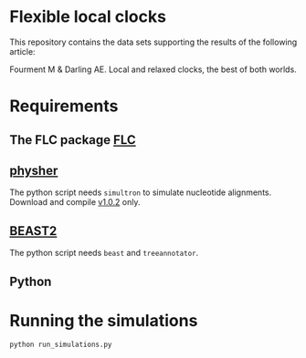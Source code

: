 # Flexible local clocks

This repository contains the data sets supporting the results of the following article:

Fourment M & Darling AE. Local and relaxed clocks, the best of both worlds.

# Requirements

## The FLC package [FLC](https://github.com/4ment/flc)

## [physher](https://github.com/4ment/physher)

The python script needs `simultron` to simulate nucleotide alignments. Download and compile [v1.0.2](https://github.com/4ment/physher/releases/tag/v1.0.2) only.

## [BEAST2](https://www.beast2.org)

The python script needs `beast` and `treeannotator`.

## Python 


# Running the simulations

``` shell
python run_simulations.py
```


